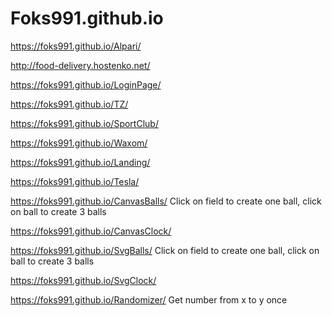 # Foks991.github.io

https://foks991.github.io/Alpari/ 

http://food-delivery.hostenko.net/

https://foks991.github.io/LoginPage/

https://foks991.github.io/TZ/

https://foks991.github.io/SportClub/

https://foks991.github.io/Waxom/

https://foks991.github.io/Landing/

https://foks991.github.io/Tesla/

https://foks991.github.io/CanvasBalls/ Click on field to create one ball, click on ball to create 3 balls

https://foks991.github.io/CanvasClock/

https://foks991.github.io/SvgBalls/ Click on field to create one ball, click on ball to create 3 balls

https://foks991.github.io/SvgClock/

https://foks991.github.io/Randomizer/ Get number from x to y once



